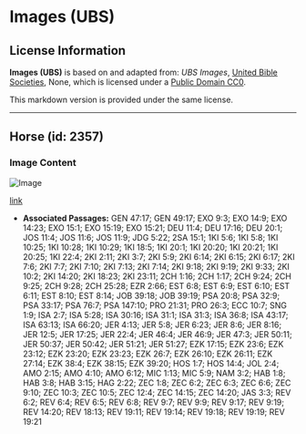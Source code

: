# Images (UBS)

## License Information

**Images (UBS)** is based on and adapted from: _UBS Images_, [United Bible Societies](https://unitedbiblesocieties.org/), None, which is licensed under a [Public Domain CC0](https://creativecommons.org/public-domain/cc0/).

This markdown version is provided under the same license.



--------------------------------

## Horse (id: 2357)

### Image Content

![Image](https://cdn.aquifer.bible/aquifer-content/resources/Media/WEB-0305_horse.jpg)

[link](https://cdn.aquifer.bible/aquifer-content/resources/Media/WEB-0305_horse.jpg)

* **Associated Passages:** GEN 47:17; GEN 49:17; EXO 9:3; EXO 14:9; EXO 14:23; EXO 15:1; EXO 15:19; EXO 15:21; DEU 11:4; DEU 17:16; DEU 20:1; JOS 11:4; JOS 11:6; JOS 11:9; JDG 5:22; 2SA 15:1; 1KI 5:6; 1KI 5:8; 1KI 10:25; 1KI 10:28; 1KI 10:29; 1KI 18:5; 1KI 20:1; 1KI 20:20; 1KI 20:21; 1KI 20:25; 1KI 22:4; 2KI 2:11; 2KI 3:7; 2KI 5:9; 2KI 6:14; 2KI 6:15; 2KI 6:17; 2KI 7:6; 2KI 7:7; 2KI 7:10; 2KI 7:13; 2KI 7:14; 2KI 9:18; 2KI 9:19; 2KI 9:33; 2KI 10:2; 2KI 14:20; 2KI 18:23; 2KI 23:11; 2CH 1:16; 2CH 1:17; 2CH 9:24; 2CH 9:25; 2CH 9:28; 2CH 25:28; EZR 2:66; EST 6:8; EST 6:9; EST 6:10; EST 6:11; EST 8:10; EST 8:14; JOB 39:18; JOB 39:19; PSA 20:8; PSA 32:9; PSA 33:17; PSA 76:7; PSA 147:10; PRO 21:31; PRO 26:3; ECC 10:7; SNG 1:9; ISA 2:7; ISA 5:28; ISA 30:16; ISA 31:1; ISA 31:3; ISA 36:8; ISA 43:17; ISA 63:13; ISA 66:20; JER 4:13; JER 5:8; JER 6:23; JER 8:6; JER 8:16; JER 12:5; JER 17:25; JER 22:4; JER 46:4; JER 46:9; JER 47:3; JER 50:11; JER 50:37; JER 50:42; JER 51:21; JER 51:27; EZK 17:15; EZK 23:6; EZK 23:12; EZK 23:20; EZK 23:23; EZK 26:7; EZK 26:10; EZK 26:11; EZK 27:14; EZK 38:4; EZK 38:15; EZK 39:20; HOS 1:7; HOS 14:4; JOL 2:4; AMO 2:15; AMO 4:10; AMO 6:12; MIC 1:13; MIC 5:9; NAM 3:2; HAB 1:8; HAB 3:8; HAB 3:15; HAG 2:22; ZEC 1:8; ZEC 6:2; ZEC 6:3; ZEC 6:6; ZEC 9:10; ZEC 10:3; ZEC 10:5; ZEC 12:4; ZEC 14:15; ZEC 14:20; JAS 3:3; REV 6:2; REV 6:4; REV 6:5; REV 6:8; REV 9:7; REV 9:9; REV 9:17; REV 9:19; REV 14:20; REV 18:13; REV 19:11; REV 19:14; REV 19:18; REV 19:19; REV 19:21

